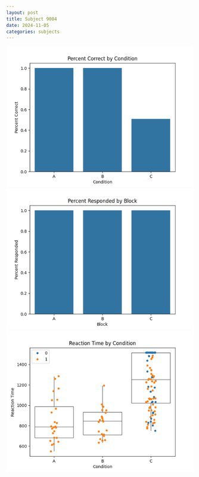 ```yaml
---
layout: post
title: Subject 9004
date: 2024-11-05
categories: subjects
---
```


![](data/9004/run-8/9004_ATS_percent_correct.png)
![](data/9004/run-8/9004_ATS_percent_responded.png)
![](data/9004/run-8/9004_ATS_rt.png)
